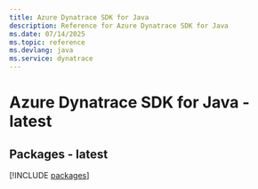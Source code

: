 ```yaml
---
title: Azure Dynatrace SDK for Java
description: Reference for Azure Dynatrace SDK for Java
ms.date: 07/14/2025
ms.topic: reference
ms.devlang: java
ms.service: dynatrace
---
```

# Azure Dynatrace SDK for Java - latest
## Packages - latest
[!INCLUDE [packages](dynatrace-index.md)]